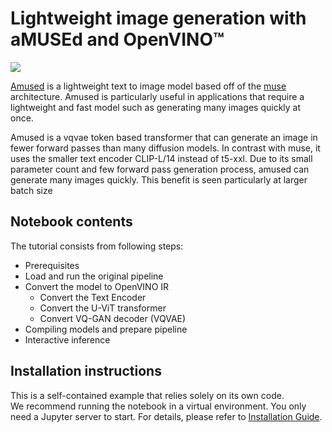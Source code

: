 # Lightweight image generation with aMUSEd and OpenVINO™

<img src="https://huggingface.co/amused/amused-256/resolve/main/assets/collage_small.png" />

[Amused](https://huggingface.co/docs/diffusers/api/pipelines/amused) is a lightweight text to image model based off 
of the [muse](https://arxiv.org/pdf/2301.00704.pdf) architecture. Amused is particularly useful in applications that 
require a lightweight and fast model such as generating many images quickly at once.

Amused is a vqvae token based transformer that can generate an image in fewer forward passes than many diffusion models.
 In contrast with muse, it uses the smaller text encoder CLIP-L/14 instead of t5-xxl. Due to its small parameter count 
 and few forward pass generation process, amused can generate many images quickly. This benefit is seen particularly at 
 larger batch size

## Notebook contents
The tutorial consists from following steps:

- Prerequisites
- Load and run the original pipeline
- Convert the model to OpenVINO IR
  - Convert the Text Encoder
  - Convert the U-ViT transformer
  - Convert VQ-GAN decoder (VQVAE)
- Compiling models and prepare pipeline
- Interactive inference

## Installation instructions
This is a self-contained example that relies solely on its own code.</br>
We recommend running the notebook in a virtual environment. You only need a Jupyter server to start.
For details, please refer to [Installation Guide](../../README.md).